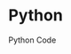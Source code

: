 # Python
Python Code
  
                            
              
              
           
         
   
   
